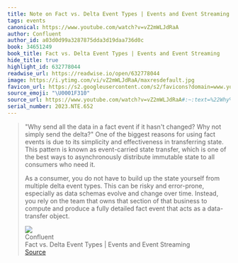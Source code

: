 ```yaml
---
title: Note on Fact vs. Delta Event Types | Events and Event Streaming via Confluent
tags: events
canonical: https://www.youtube.com/watch?v=vZ2mWLJdRaA
author: Confluent
author_id: a03d0d99a3287875dda3d19daa736d0c
book: 34651249
book_title: Fact vs. Delta Event Types | Events and Event Streaming
hide_title: true
highlight_id: 632778044
readwise_url: https://readwise.io/open/632778044
image: https://i.ytimg.com/vi/vZ2mWLJdRaA/maxresdefault.jpg
favicon_url: https://s2.googleusercontent.com/s2/favicons?domain=www.youtube.com
source_emoji: "\U0001F310"
source_url: https://www.youtube.com/watch?v=vZ2mWLJdRaA#:~:text=%22Why%20send%20all,a%20data-transfer%20object.
serial_number: 2023.NTE.652
---
```

> "Why send all the data in a fact event if it hasn't changed? Why not simply send the delta?" One of the biggest reasons for using fact events is due to its simplicity and effectiveness in transferring state. This pattern is known as event-carried state transfer, which is one of the best ways to asynchronously distribute immutable state to all consumers who need it.
> 
> As a consumer, you do not have to build up the state yourself from multiple delta event types. This can be risky and error-prone, especially as data schemas evolve and change over time. Instead, you rely on the team that owns that section of that business to compute and produce a fully detailed fact event that acts as a data-transfer object.
> <div class="quoteback-footer"><div class="quoteback-avatar"><img class="mini-favicon" src="https://s2.googleusercontent.com/s2/favicons?domain=www.youtube.com"></div><div class="quoteback-metadata"><div class="metadata-inner"><span style="display:none">FROM:</span><div aria-label="Confluent" class="quoteback-author"> Confluent</div><div aria-label="Fact vs. Delta Event Types | Events and Event Streaming" class="quoteback-title"> Fact vs. Delta Event Types | Events and Event Streaming</div></div></div><div class="quoteback-backlink"><a target="_blank" aria-label="go to the full text of this quotation" rel="noopener" href="https://www.youtube.com/watch?v=vZ2mWLJdRaA#:~:text=%22Why%20send%20all,a%20data-transfer%20object." class="quoteback-arrow"> Source</a></div></div>